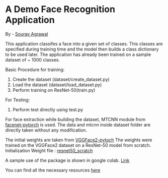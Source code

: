 # A Demo Face Recognition Application

By - [Sourav Agrawal](https://github.com/agrawalsourav98)

This application classifes a face into a given set of classes. This classes are specified during training time and the model then builds a class dictionary to be used later. The application has already been trained on a sample dataset of ~ 1000 classes.

Basic Procedure for training:

1.  Create the dataset (dataset/create_dataset.py)
2.  Load the dataset (dataset/load_dataset.py)
3.  Perform training on ResNet-50(train.py)

For Testing:

1. Perform test directly using test.py

For face extraction while building the dataset, MTCNN module from [facenet-pytorch](https://github.com/timesler/facenet-pytorch) is used. The data and mtcnn inside dataset folder are directly taken without any modification.

The initial weights are taken from [VGGFace2-pytoch](https://github.com/cydonia999/VGGFace2-pytorch) The weights were trained on the VGGFace2 dataset on a ResNet-50 model from scratch. Initialization Weight file : [resnet50_scratch](https://drive.google.com/open?id=1gy9OJlVfBulWkIEnZhGpOLu084RgHw39)

A sample use of the package is shown in google colab.
[Link](https://colab.research.google.com/drive/11Ylg1yQDctZ08plWxFMa1oIeO8xxE16k?usp=sharing)

You can find all the necessary resources [here](https://drive.google.com/drive/folders/1St2JNxyQ4zO3gZXQqOklJq9tPsbWMLq6?usp=sharing)
